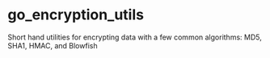go_encryption_utils
===================

Short hand utilities for encrypting data with a few common algorithms: MD5, SHA1, HMAC, and Blowfish
